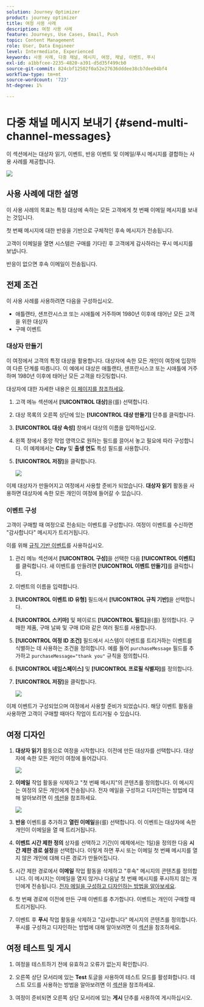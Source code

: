 ```yaml
---
solution: Journey Optimizer
product: journey optimizer
title: 여정 사용 사례
description: 여정 사용 사례
feature: Journeys, Use Cases, Email, Push
topic: Content Management
role: User, Data Engineer
level: Intermediate, Experienced
keywords: 사용 사례, 다중 채널, 메시지, 여정, 채널, 이벤트, 푸시
exl-id: a1bbfcee-2235-4820-a391-d5d35f499cb0
source-git-commit: 824cbf12502f0a52e27636dddee38cb7dee94bf4
workflow-type: tm+mt
source-wordcount: '723'
ht-degree: 1%

---
```


# 다중 채널 메시지 보내기 {#send-multi-channel-messages}

이 섹션에서는 대상자 읽기, 이벤트, 반응 이벤트 및 이메일/푸시 메시지를 결합하는 사용 사례를 제공합니다.

![](assets/jo-uc1.png)

## 사용 사례에 대한 설명

이 사용 사례의 목표는 특정 대상에 속하는 모든 고객에게 첫 번째 이메일 메시지를 보내는 것입니다.

첫 번째 메시지에 대한 반응을 기반으로 구체적인 후속 메시지가 전송됩니다.

고객이 이메일을 열면 시스템은 구매를 기다린 후 고객에게 감사하라는 푸시 메시지를 보냅니다.

반응이 없으면 후속 이메일이 전송됩니다.

## 전제 조건

이 사용 사례를 사용하려면 다음을 구성하십시오.

* 애틀랜타, 샌프란시스코 또는 시애틀에 거주하며 1980년 이후에 태어난 모든 고객을 위한 대상자
* 구매 이벤트

### 대상자 만들기

이 여정에서 고객의 특정 대상을 활용합니다. 대상자에 속한 모든 개인이 여정에 입장하여 다른 단계를 따릅니다. 이 예에서 대상은 애틀랜타, 샌프란시스코 또는 시애틀에 거주하며 1980년 이후에 태어난 모든 고객을 타깃팅합니다.

대상자에 대한 자세한 내용은 [이 페이지를 참조하세요](../audience/about-audiences.md).

1. 고객 메뉴 섹션에서 **[!UICONTROL 대상]**&#x200B;을(를) 선택합니다.
1. 대상 목록의 오른쪽 상단에 있는 **[!UICONTROL 대상 만들기]** 단추를 클릭합니다.
1. **[!UICONTROL 대상 속성]** 창에서 대상의 이름을 입력하십시오.
1. 왼쪽 창에서 중앙 작업 영역으로 원하는 필드를 끌어서 놓고 필요에 따라 구성합니다. 이 예제에서는 **City** 및 **출생 연도** 특성 필드를 사용합니다.
1. **[!UICONTROL 저장]**&#x200B;을 클릭합니다.

   ![](assets/add-attributes.png)

이제 대상자가 만들어지고 여정에서 사용할 준비가 되었습니다. **대상자 읽기** 활동을 사용하면 대상자에 속한 모든 개인이 여정에 들어갈 수 있습니다.

### 이벤트 구성

고객이 구매할 때 여정으로 전송되는 이벤트를 구성합니다. 여정이 이벤트를 수신하면 &quot;감사합니다&quot; 메시지가 트리거됩니다.

이를 위해 [규칙 기반 이벤트](../event/about-events.md)를 사용하십시오.

1. 관리 메뉴 섹션에서 **[!UICONTROL 구성]**&#x200B;을 선택한 다음 **[!UICONTROL 이벤트]**&#x200B;를 클릭합니다. 새 이벤트를 만들려면 **[!UICONTROL 이벤트 만들기]**&#x200B;를 클릭합니다.

1. 이벤트의 이름을 입력합니다.

1. **[!UICONTROL 이벤트 ID 유형]** 필드에서 **[!UICONTROL 규칙 기반]**&#x200B;을 선택합니다.

1. **[!UICONTROL 스키마]** 및 페이로드 **[!UICONTROL 필드]**&#x200B;을(를) 정의합니다. 구매한 제품, 구매 날짜 및 구매 ID와 같은 여러 필드를 사용합니다.

1. **[!UICONTROL 여정 ID 조건]** 필드에서 시스템이 이벤트를 트리거하는 이벤트를 식별하는 데 사용하는 조건을 정의합니다. 예를 들어 `purchaseMessage` 필드를 추가하고 `purchaseMessage="thank you"` 규칙을 정의합니다.

1. **[!UICONTROL 네임스페이스]** 및 **[!UICONTROL 프로필 식별자]**&#x200B;를 정의합니다.

1. **[!UICONTROL 저장]**&#x200B;을 클릭합니다.

   ![](assets/jo-uc2.png)

이제 이벤트가 구성되었으며 여정에서 사용할 준비가 되었습니다. 해당 이벤트 활동을 사용하면 고객이 구매할 때마다 작업이 트리거될 수 있습니다.

## 여정 디자인

1. **대상자 읽기** 활동으로 여정을 시작합니다. 이전에 만든 대상자를 선택합니다. 대상자에 속한 모든 개인이 여정에 들어갑니다.

   ![](assets/jo-uc4.png)

1. **이메일** 작업 활동을 삭제하고 &quot;첫 번째 메시지&quot;의 콘텐츠를 정의합니다. 이 메시지는 여정의 모든 개인에게 전송됩니다. 전자 메일을 구성하고 디자인하는 방법에 대해 알아보려면 이 [섹션](../email/create-email.md)을 참조하세요.

   ![](assets/jo-uc5.png)

1. **반응** 이벤트를 추가하고 **열린 이메일**&#x200B;을(를) 선택합니다. 이 이벤트는 대상자에 속한 개인이 이메일을 열 때 트리거됩니다.

1. **이벤트 시간 제한 정의** 상자를 선택하고 기간(이 예제에서는 1일)을 정의한 다음 **시간 제한 경로 설정**&#x200B;을 선택합니다. 이렇게 하면 푸시 또는 이메일 첫 번째 메시지를 열지 않은 개인에 대해 다른 경로가 만들어집니다.

1. 시간 제한 경로에서 **이메일** 작업 활동을 삭제하고 &quot;후속&quot; 메시지의 콘텐츠를 정의합니다. 이 메시지는 이메일을 열지 않거나 다음날 첫 번째 메시지를 푸시하지 않는 개인에게 전송됩니다. [전자 메일을 구성하고 디자인하는 방법을 알아보세요](../email/create-email.md).

1. 첫 번째 경로에 이전에 만든 구매 이벤트를 추가합니다. 이벤트는 개인이 구매할 때 트리거됩니다.

1. 이벤트 후 **푸시** 작업 활동을 삭제하고 &quot;감사합니다&quot; 메시지의 콘텐츠를 정의합니다. 푸시를 구성하고 디자인하는 방법에 대해 알아보려면 이 [섹션](../push/create-push.md)을 참조하세요.

## 여정 테스트 및 게시

1. 여정을 테스트하기 전에 유효하고 오류가 없는지 확인합니다.

1. 오른쪽 상단 모서리에 있는 **Test** 토글을 사용하여 테스트 모드를 활성화합니다. 테스트 모드를 사용하는 방법을 알아보려면 이 [섹션](testing-the-journey.md)을 참조하세요.

1. 여정이 준비되면 오른쪽 상단 모서리에 있는 **게시** 단추를 사용하여 게시하십시오.
